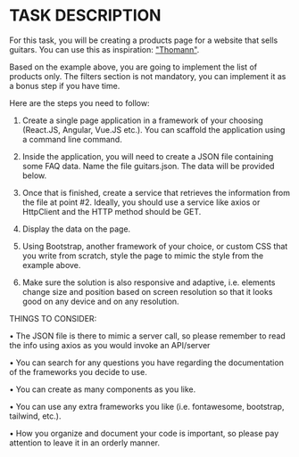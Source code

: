 # TASK DESCRIPTION

For this task, you will be creating a products page for a website that sells guitars. You can use this as inspiration: ["Thomann"](https://www.thomann.de/gb/lp_models.html).

Based on the example above, you are going to implement the list of products only. The filters section is not mandatory, you can implement it as a bonus step if you have time.

Here are the steps you need to follow:

1. Create a single page application in a framework of your choosing (React.JS, Angular,
   Vue.JS etc.). You can scaffold the application using a command line command.

2. Inside the application, you will need to create a JSON file containing some FAQ data.
   Name the file guitars.json. The data will be provided below.

3. Once that is finished, create a service that retrieves the information from the file at point
   #2. Ideally, you should use a service like axios or HttpClient and the HTTP method should be GET.

4. Display the data on the page.

5. Using Bootstrap, another framework of your choice, or custom CSS that you write from
   scratch, style the page to mimic the style from the example above.

6. Make sure the solution is also responsive and adaptive, i.e. elements change size and position based on screen resolution so that it looks good on any device and on any resolution.

THINGS TO CONSIDER:

• The JSON file is there to mimic a server call, so please remember to read the info using axios as you would invoke an API/server

• You can search for any questions you have regarding the documentation of the frameworks you decide to use.

• You can create as many components as you like.

• You can use any extra frameworks you like (i.e. fontawesome, bootstrap, tailwind, etc.).

• How you organize and document your code is important, so please pay attention to
leave it in an orderly manner.
